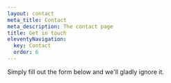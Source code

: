 ```yaml
---
layout: contact
meta_title: Contact
meta_description: The contact page
title: Get in touch
eleventyNavigation:
  key: Contact
  order: 6
---
```


Simply fill out the form below and we'll gladly ignore it.
